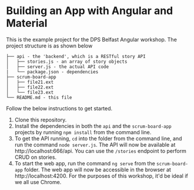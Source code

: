 # Building an App with Angular and Material

This is the example project for the DPS Belfast Angular workshop. The project structure is as shown below

```
├── api - the 'backend', which is a RESTful story API
│   ├── stories.js - an array of story objects
│   ├── server.js - the actual API code
|   └── package.json - dependencies
├── scrum-board-app
│   ├── file21.ext
│   ├── file22.ext
│   └── file23.ext
└── README.md - this file
```

Follow the below instructions to get started.

1. Clone this repository.
2. Install the dependencies in both the `api` and the `scrum-board-app` projects by running `npm install` from the command line.
3. To get the API running, `cd` into the folder from the command line, and run the command `node server.js`. The API will now be available at http://localhost:666/api. You can use the `/stories` endpoint to perform CRUD on stories.
4. To start the web app, run the command `ng serve` from the `scrum-board-app` folder. The web app will now be accessible in the browser at http://localhost:4200. For the purposes of this workshop, it'd be ideal if we all use Chrome.

